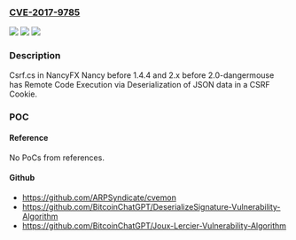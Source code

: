 ### [CVE-2017-9785](https://cve.mitre.org/cgi-bin/cvename.cgi?name=CVE-2017-9785)
![](https://img.shields.io/static/v1?label=Product&message=NancyFX%20Framework%20Up%20to%202.0.0&color=blue)
![](https://img.shields.io/static/v1?label=Version&message=n%2Fa&color=blue)
![](https://img.shields.io/static/v1?label=Vulnerability&message=Remote%20Code%20Execution%20via%20untrusted%20deserialization%20of%20Json%20data&color=brighgreen)

### Description

Csrf.cs in NancyFX Nancy before 1.4.4 and 2.x before 2.0-dangermouse has Remote Code Execution via Deserialization of JSON data in a CSRF Cookie.

### POC

#### Reference
No PoCs from references.

#### Github
- https://github.com/ARPSyndicate/cvemon
- https://github.com/BitcoinChatGPT/DeserializeSignature-Vulnerability-Algorithm
- https://github.com/BitcoinChatGPT/Joux-Lercier-Vulnerability-Algorithm

